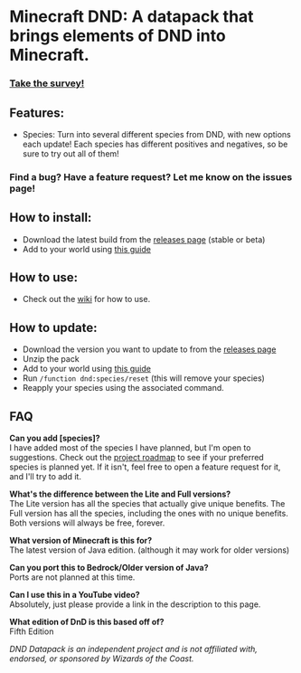 # Minecraft DND: A datapack that brings elements of DND into Minecraft.

### [Take the survey!](https://docs.google.com/forms/d/e/1FAIpQLSd1CkJqLjEqlWbUwzbJ8vKtapxPTE7FlVuAED58cmZwXEpsYA/viewform?usp=dialog)

## Features:
- Species: Turn into several different species from DND, with new options each update! Each species has different positives and negatives, so be sure to try out all of them!

### Find a bug? Have a feature request? Let me know on the issues page!

## How to install:
- Download the latest build from the [releases page](https://github.com/Kraggle09/dnd-datapack/releases) (stable or beta)
- Add to your world using [this guide](https://minecraft.wiki/w/Tutorial:Installing_a_data_pack)

## How to use:
- Check out the [wiki](https://github.com/Kraggle09/dnd-datapack/wiki) for how to use.

## How to update:
- Download the version you want to update to from the [releases page](https://github.com/Kraggle09/dnd-datapack/releases)
- Unzip the pack
- Add to your world using [this guide](https://minecraft.wiki/w/Tutorial:Installing_a_data_pack)
- Run `/function dnd:species/reset` (this will remove your species)
- Reapply your species using the associated command.

## FAQ
**Can you add [species]?**  
I have added most of the species I have planned, but I'm open to suggestions. Check out the [project roadmap](https://github.com/users/Kraggle09/projects/4) to see if your preferred species is planned yet. If it isn't, feel free to open a feature request for it, and I'll try to add it.

**What's the difference between the Lite and Full versions?**  
The Lite version has all the species that actually give unique benefits. The Full version has all the species, including the ones with no unique benefits. Both versions will always be free, forever.

**What version of Minecraft is this for?**  
The latest version of Java edition. (although it may work for older versions)

**Can you port this to Bedrock/Older version of Java?**  
Ports are not planned at this time.

**Can I use this in a YouTube video?**  
Absolutely, just please provide a link in the description to this page.  

**What edition of DnD is this based off of?**  
Fifth Edition  

*DND Datapack is an independent project and is not affiliated with, endorsed, or sponsored by Wizards of the Coast.*
